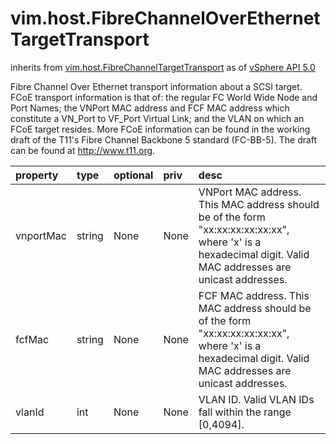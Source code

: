 vim.host.FibreChannelOverEthernetTargetTransport
================================================
inherits from [vim.host.FibreChannelTargetTransport](docs/vim.host.FibreChannelTargetTransport.md)
as of [vSphere API 5.0](vim.version.md#vim.version.version7)


Fibre Channel Over Ethernet transport information about a SCSI target.    FCoE transport information is that of: the regular FC World Wide Node   and Port Names; the VNPort MAC address and FCF MAC address which   constitute a VN_Port to VF_Port Virtual Link; and the VLAN on which   an FCoE target resides.    More FCoE information can be found in the working draft of the T11's   Fibre Channel Backbone 5 standard (FC-BB-5).  The draft can be found   at http://www.t11.org.

| property | type | optional | priv | desc |
|:---------|:-----|:---------|:-----|:-----|
| vnportMac | string | None | None | VNPort MAC address.   This MAC address should be of the form "xx:xx:xx:xx:xx:xx", where  'x' is a hexadecimal digit.  Valid MAC addresses are unicast  addresses. |
| fcfMac | string | None | None | FCF MAC address.   This MAC address should be of the form "xx:xx:xx:xx:xx:xx", where  'x' is a hexadecimal digit.  Valid MAC addresses are unicast  addresses. |
| vlanId | int | None | None | VLAN ID.   Valid VLAN IDs fall within the range [0,4094]. |


